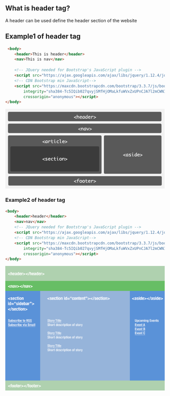 ## What is header tag? ##
A header can be used define the header section of the website

## Example1 of header tag ##
```html
 <body>
    <header>This is header</header>
    <nav>This is nav</nav>
    
    <!-- JQuery needed for Bootstrap's JavaScript plugin -->
    <script src="https://ajax.googleapis.com/ajax/libs/jquery/1.12.4/jquery.min.js"></script>
    <!-- CDN Bootstrap min JavaScript-->
    <script src="https://maxcdn.bootstrapcdn.com/bootstrap/3.3.7/js/bootstrap.min.js"
        integrity="sha384-Tc5IQib027qvyjSMfHjOMaLkfuWVxZxUPnCJA7l2mCWNIpG9mGCD8wGNIcPD7Txa"
        crossorigin="anonymous"></script>
</body>
```
<img src="aside.gif"/>

### Example2 of header tag ###
```html
<body>
    <header>header</header>
    <nav>nav</nav>
    <!-- JQuery needed for Bootstrap's JavaScript plugin -->
    <script src="https://ajax.googleapis.com/ajax/libs/jquery/1.12.4/jquery.min.js"></script>
    <!-- CDN Bootstrap min JavaScript-->
    <script src="https://maxcdn.bootstrapcdn.com/bootstrap/3.3.7/js/bootstrap.min.js"
        integrity="sha384-Tc5IQib027qvyjSMfHjOMaLkfuWVxZxUPnCJA7l2mCWNIpG9mGCD8wGNIcPD7Txa"
        crossorigin="anonymous"></script>
</body>

```
<img src="aside2.png"/>


